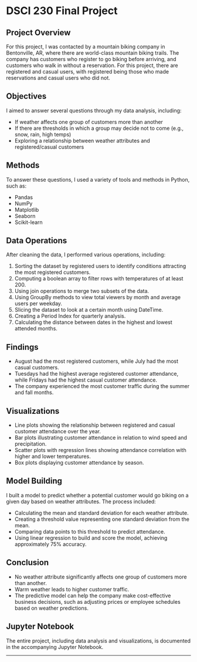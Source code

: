 # DSCI 230 Final Project

## Project Overview
For this project, I was contacted by a mountain biking company in Bentonville, AR, where there are world-class mountain biking trails. The company has customers who register to go biking before arriving, and customers who walk in without a reservation. For this project, there are registered and casual users, with registered being those who made reservations and casual users who did not.

## Objectives
I aimed to answer several questions through my data analysis, including:
- If weather affects one group of customers more than another
- If there are thresholds in which a group may decide not to come (e.g., snow, rain, high temps)
- Exploring a relationship between weather attributes and registered/casual customers

## Methods
To answer these questions, I used a variety of tools and methods in Python, such as:
- Pandas
- NumPy
- Matplotlib
- Seaborn
- Scikit-learn

## Data Operations
After cleaning the data, I performed various operations, including:
1. Sorting the dataset by registered users to identify conditions attracting the most registered customers.
2. Computing a boolean array to filter rows with temperatures of at least 200.
3. Using join operations to merge two subsets of the data.
4. Using GroupBy methods to view total viewers by month and average users per weekday.
5. Slicing the dataset to look at a certain month using DateTime.
6. Creating a Period Index for quarterly analysis.
7. Calculating the distance between dates in the highest and lowest attended months.

## Findings
- August had the most registered customers, while July had the most casual customers.
- Tuesdays had the highest average registered customer attendance, while Fridays had the highest casual customer attendance.
- The company experienced the most customer traffic during the summer and fall months.

## Visualizations
- Line plots showing the relationship between registered and casual customer attendance over the year.
- Bar plots illustrating customer attendance in relation to wind speed and precipitation.
- Scatter plots with regression lines showing attendance correlation with higher and lower temperatures.
- Box plots displaying customer attendance by season.

## Model Building
I built a model to predict whether a potential customer would go biking on a given day based on weather attributes. The process included:
- Calculating the mean and standard deviation for each weather attribute.
- Creating a threshold value representing one standard deviation from the mean.
- Comparing data points to this threshold to predict attendance.
- Using linear regression to build and score the model, achieving approximately 75% accuracy.

## Conclusion
- No weather attribute significantly affects one group of customers more than another.
- Warm weather leads to higher customer traffic.
- The predictive model can help the company make cost-effective business decisions, such as adjusting prices or employee schedules based on weather predictions.

## Jupyter Notebook
The entire project, including data analysis and visualizations, is documented in the accompanying Jupyter Notebook.

---
